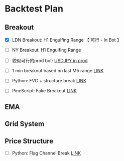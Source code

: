 # Backtest Plan

## Breakout 
- [x] LDN Breakout: H1 Engulfing Range 【 可行 - In Bot 】
- [ ] NY Breakout: H1 Engulfing Range 
- [ ] 貌似可行的prod bot: [USDJPY in prod](https://www.youtube.com/watch?v=6Q5qQp060vw) 
- [ ] 1 min breakout based on last M5 range [LINK](https://www.youtube.com/watch?v=xL_M7YfqkQg)
- [ ] Python: FVG + structure break [LINK](https://www.youtube.com/watch?v=FkHf4J7JHtg)

- [ ] PineScript: Fake Breakout [LINK](https://www.youtube.com/watch?v=fneUqzNWlyQ)

## EMA

## Grid System


## Price Structure
- [ ] Python: Flag Channel Break [LINK](https://www.youtube.com/watch?v=Hpqptc5mWW8)
